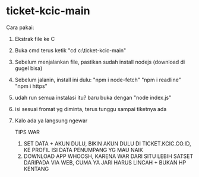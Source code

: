 # ticket-kcic-main


Cara pakai:

1. Ekstrak file ke C
2. Buka cmd terus ketik "cd c:\ticket-kcic-main"
3. Sebelum menjalankan file, pastikan sudah install nodejs (download di gugel bisa)
4. Sebelum jalanin, install ini dulu: "npm i node-fetch" "npm i readline" "npm i https"
5. udah run semua instalasi itu? baru buka dengan "node index.js"
6. isi sesuai fromat yg diminta, terus tunggu sampai tiketnya ada
7. Kalo ada ya langsung ngewar

   TIPS WAR
   1. SET DATA + AKUN DULU, BIKIN AKUN DULU DI TICKET.KCIC.CO.ID, KE PROFIL ISI DATA PENUMPANG YG MAU NAIK
   2. DOWNLOAD APP WHOOSH, KARENA WAR DARI SITU LEBIH SATSET DARIPADA VIA WEB, CUMA YA JARI HARUS LINCAH + BUKAN HP KENTANG
